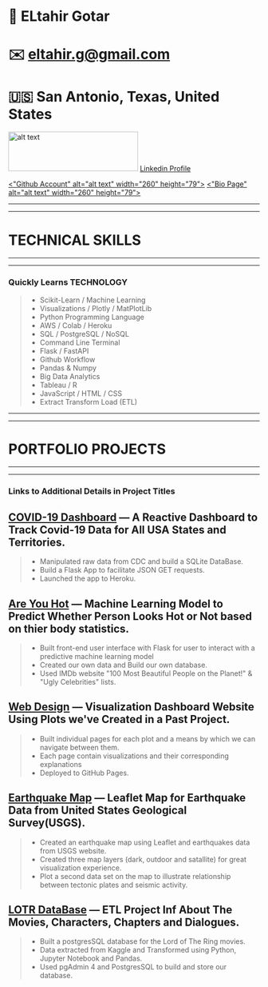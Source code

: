 # 👤 ELtahir Gotar
# ✉️ eltahir.g@gmail.com
# 🇺🇸 San Antonio, Texas, United States

[<img src="https://ryan.zernach.com/wp-content/uploads/2020/04/Ryan_Zernach_com_Button.png" alt="alt text" width="260" height="79">](https://ryan.zernach.com)
[Linkedin Profile](https://linkedin.com/in/eltahirgotar)

[<"Github Account" alt="alt text" width="260" height="79">](https://github.com/zernach)
[<"Bio Page" alt="alt text" width="260" height="79">](https://gotar1.github.io/)

*****
*****
# TECHNICAL SKILLS
*****
*****

### Quickly Learns TECHNOLOGY

> * Scikit-Learn / Machine Learning 
> * Visualizations / Plotly / MatPlotLib
> * Python Programming Language
> * AWS / Colab / Heroku
> * SQL / PostgreSQL / NoSQL 
> * Command Line Terminal
> * Flask / FastAPI
> * Github Workflow
> * Pandas & Numpy
> * Big Data Analytics
> * Tableau / R
> * JavaScript / HTML / CSS
> * Extract Transform Load (ETL)

 
*****
*****
# PORTFOLIO PROJECTS
*****
*****

### Links to Additional Details in Project Titles

## [COVID-19 Dashboard]("https://covid-19-infection-dashboard.herokuapp.com/") — A Reactive Dashboard to Track Covid-19 Data for All USA States and Territories.

> * Manipulated raw data from CDC and build a SQLite DataBase.
> * Build a Flask App to facilitate JSON GET requests.
> * Launched the app to Heroku.

## [Are You Hot](https://are-you-hot.herokuapp.com/) — Machine Learning Model to Predict Whether Person Looks Hot or Not based on thier body statistics. 

> * Built front-end user interface with Flask for user to interact with a predictive machine learning model
> * Created our own data and Build our own database.
> * Used IMDb website "100 Most Beautiful People on the Planet!" & "Ugly Celebrities" lists.

## [Web Design](https://gotar1.github.io/Web-Design-Challenge) — Visualization Dashboard Website Using Plots we've Created in a Past Project.

> * Built individual pages for each plot and a means by which we can navigate between them.
> * Each page contain visualizations and their corresponding explanations
> * Deployed to GitHub Pages.

## [Earthquake Map](https://gotar1.github.io/leaflet-challenge/) — Leaflet Map for Earthquake Data from United States Geological Survey(USGS).

> * Created an earthquake map using Leaflet and earthquakes data from USGS website.
> * Created three map layers (dark, outdoor and satallite) for great visualization experience.
> * Plot a second data set on the map to illustrate relationship between tectonic plates and seismic activity.

## [LOTR DataBase](https://github.com/lazambrano/ETL_Project) — ETL Project Inf About The Movies, Characters, Chapters and Dialogues. 

> * Built a postgresSQL database for the  Lord of The Ring movies.
> * Data extracted from Kaggle and Transformed using Python, Jupyter Notebook and Pandas.
> * Used pgAdmin 4 and PostgresSQL to build and store our database.
